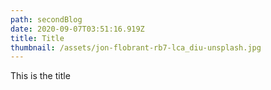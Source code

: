 ```yaml
---
path: secondBlog
date: 2020-09-07T03:51:16.919Z
title: Title
thumbnail: /assets/jon-flobrant-rb7-lca_diu-unsplash.jpg
---
```

This is the title